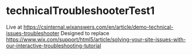 # technicalTroubleshooterTest1

Live at https://csinternal.wixanswers.com/en/article/demo-technical-issues-troubleshooter
Designed to replace https://www.wix.com/support/html5/article/solving-your-site-issues-with-our-interactive-troubleshooting-tutorial 
